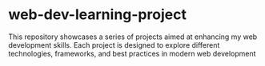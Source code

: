 # web-dev-learning-project
This repository showcases a series of projects aimed at enhancing my web development skills. Each project is designed to explore different technologies, frameworks, and best practices in modern web development

